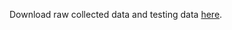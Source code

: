 Download raw collected data and testing data [here](https://drive.google.com/drive/folders/1_NJS-D_E0H2_MZfvNF9C6w2wNkrbpPNX?usp=sharing).
